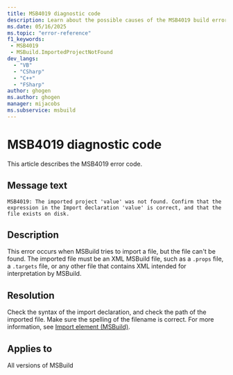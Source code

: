 ```yaml
---
title: MSB4019 diagnostic code
description: Learn about the possible causes of the MSB4019 build error and get troubleshooting tips.
ms.date: 05/16/2025
ms.topic: "error-reference"
f1_keywords:
 - MSB4019
 - MSBuild.ImportedProjectNotFound
dev_langs:
  - "VB"
  - "CSharp"
  - "C++"
  - "FSharp"
author: ghogen
ms.author: ghogen
manager: mijacobs
ms.subservice: msbuild
---
```

# MSB4019 diagnostic code

<!-- :::ErrorDefinitionDescription::: -->
<!-- :::editable-content name="introDescription"::: -->
This article describes the MSB4019 error code.
<!-- :::editable-content-end::: -->

## Message text

<!-- :::editable-content name="messageText"::: -->
`MSB4019: The imported project 'value' was not found. Confirm that the expression in the Import declaration 'value' is correct, and that the file exists on disk.`
<!-- :::editable-content-end::: -->
<!-- MSB4019: The imported project "{0}" was not found. Confirm that the expression in the Import declaration "{1}" is correct, and that the file exists on disk. -->

<!-- :::editable-content name="postOutputDescription"::: -->
## Description

This error occurs when MSBuild tries to import a file, but the file can't be found. The imported file must be an XML MSBuild file, such as a `.props` file, a `.targets` file, or any other file that contains XML intended for interpretation by MSBuild.

## Resolution

Check the syntax of the import declaration, and check the path of the imported file. Make sure the spelling of the filename is correct. For more information, see [Import element (MSBuild)](../import-element-msbuild.md).
<!-- :::editable-content-end::: -->
<!-- :::ErrorDefinitionDescription-end::: -->

## Applies to

All versions of MSBuild